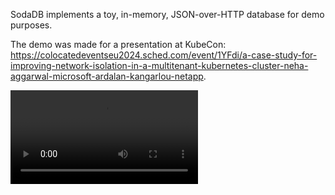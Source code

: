 SodaDB implements a toy, in-memory, JSON-over-HTTP database for demo purposes.

The demo was made for a presentation at KubeCon:
https://colocatedeventseu2024.sched.com/event/1YFdi/a-case-study-for-improving-network-isolation-in-a-multitenant-kubernetes-cluster-neha-aggarwal-microsoft-ardalan-kangarlou-netapp.

<video src='multinetwork-pods-demo.mov'> 
